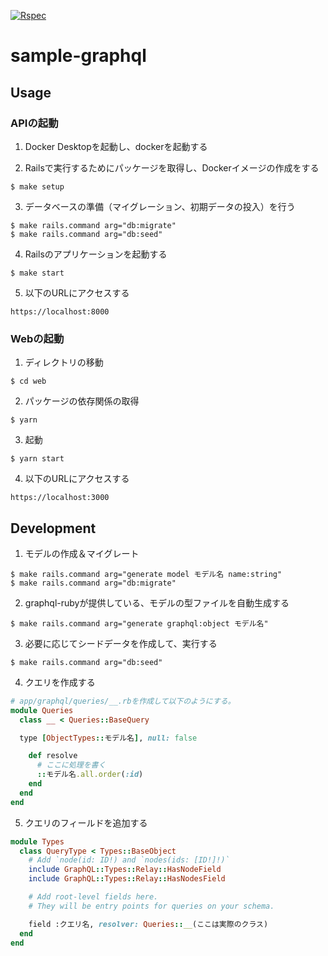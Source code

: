 [![Rspec](https://github.com/keychi25/sample-graphql/actions/workflows/rspec.yml/badge.svg)](https://github.com/keychi25/sample-graphql/actions/workflows/rspec.yml)

# sample-graphql

## Usage

### APIの起動
1. Docker Desktopを起動し、dockerを起動する

2. Railsで実行するためにパッケージを取得し、Dockerイメージの作成をする
  ```
  $ make setup
  ```

3. データベースの準備（マイグレーション、初期データの投入）を行う
  ```
  $ make rails.command arg="db:migrate"
  $ make rails.command arg="db:seed"
  ```

4.  Railsのアプリケーションを起動する
  ```
  $ make start
  ```

5. 以下のURLにアクセスする

  `https://localhost:8000` 


### Webの起動

1. ディレクトリの移動

  ```
  $ cd web
  ```


2. パッケージの依存関係の取得
  ```
  $ yarn
  ```

3. 起動
  ```
  $ yarn start
  ```

4. 以下のURLにアクセスする

  `https://localhost:3000` 

## Development

1. モデルの作成＆マイグレート

  ```
  $ make rails.command arg="generate model モデル名 name:string"
  $ make rails.command arg="db:migrate"
  ```
2. graphql-rubyが提供している、モデルの型ファイルを自動生成する

  ```
  $ make rails.command arg="generate graphql:object モデル名"
  ```

3. 必要に応じてシードデータを作成して、実行する
  
  ```
  $ make rails.command arg="db:seed"
  ```

4.  クエリを作成する

  ```ruby:/app/graphql/queries/__.rb
  # app/graphql/queries/__.rbを作成して以下のようにする。
  module Queries
    class __ < Queries::BaseQuery

    type [ObjectTypes::モデル名], null: false

      def resolve
        # ここに処理を書く
        ::モデル名.all.order(:id)
      end
    end
  end
  ```

5. クエリのフィールドを追加する

  ```ruby:app/graphql/types/query_type.rb
  module Types
    class QueryType < Types::BaseObject
      # Add `node(id: ID!) and `nodes(ids: [ID!]!)`
      include GraphQL::Types::Relay::HasNodeField
      include GraphQL::Types::Relay::HasNodesField

      # Add root-level fields here.
      # They will be entry points for queries on your schema.

      field :クエリ名, resolver: Queries::__(ここは実際のクラス)
    end
  end
  ```
